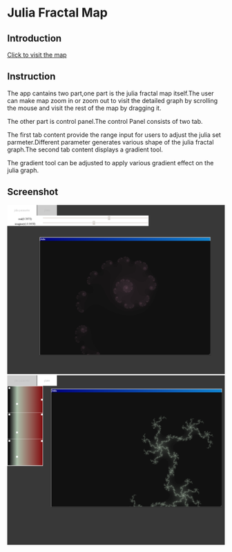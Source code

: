 # Julia Fractal Map
## Introduction
[Click to visit the map ](https://jidan745le.github.io/Julia-Fractal-Map/build/)
## Instruction
The app cantains two part,one part is the julia fractal map itself.The user can make map zoom in or zoom out to visit the detailed graph by scrolling the mouse and visit the rest of the map by dragging it.

The other part is control panel.The control Panel consists of two tab.

The first tab content provide the range input for users to adjust the julia set parmeter.Different parameter generates various shape of the julia fractal graph.The second tab content displays a gradient tool.

The gradient tool can be adjusted to apply various gradient effect on the julia graph.
## Screenshot
![image](https://github.com/jidan745le/Julia-Fractal-Map/blob/master/screenshot/screenshot1.png)
![image](https://github.com/jidan745le/Julia-Fractal-Map/blob/master/screenshot/screenshot2.png)
